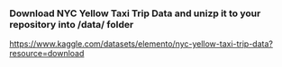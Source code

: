 
### Download NYC Yellow Taxi Trip Data and unizp it to your repository into /data/ folder
https://www.kaggle.com/datasets/elemento/nyc-yellow-taxi-trip-data?resource=download
